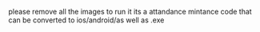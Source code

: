 
please remove all the images to run it 
its a attandance mintance code that can be converted to ios/android/as well as .exe
